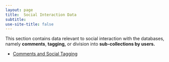 ```yaml
---
layout: page
title:  Social Interaction Data
subtitle:  
use-site-title: false
---
```


This section contains data relevant to social interaction with the
databases, namely **comments**, **tagging,** or division into
**sub-collections by users.**

+ [Comments and Social Tagging](../comment)
